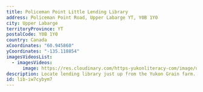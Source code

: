 ```yaml
---
title: Policeman Point Little Lending Library
address: Policeman Point Road, Upper Labarge YT, Y0B 1Y0
city: Upper Labarge
territoryProvince: YT
postalCode: Y0B 1Y0
country: Canada
xCoordinates: "60.945860"
yCoordinates: "-135.118854"
imagesVideosList:
  - imagesVideos:
      image: https://res.cloudinary.com/https-yukonliteracy-com/image/upload/q_35/v1659997371/IMG_7961_nkw90x.jpg
description: Locate lending library just up from the Yukon Grain farm.
id: lib-iw7cybym7
---
```

